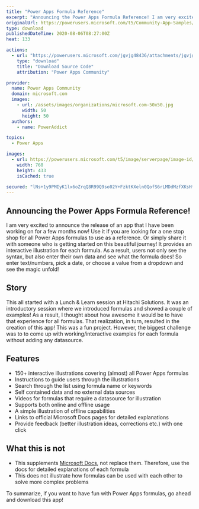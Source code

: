 ```yaml
---
title: "Power Apps Formula Reference"
excerpt: "Announcing the Power Apps Formula Reference! I am very excited to announce the release of an app that I have been working on for a few months now!"
originalUrl: https://powerusers.microsoft.com/t5/Community-App-Samples/Power-Apps-Formula-Reference/td-p/650191
type: download
publishedDateTime: 2020-08-06T08:27:00Z
heat: 133

actions:
  - url: "https://powerusers.microsoft.com/jgvjg48436/attachments/jgvjg48436/AppFeedbackGallery/595/1/Power%20Apps%20Formula%20Reference.msapp"
    type: "download"
    title: "Download Source Code"
    attribution: "Power Apps Community"

provider:
  name: Power Apps Community
  domain: microsoft.com
  images:
    - url: /assets/images/organizations/microsoft.com-50x50.jpg
      width: 50
      height: 50
  authors:
    - name: PowerAddict

topics:
  - Power Apps

images:
  - url: https://powerusers.microsoft.com/t5/image/serverpage/image-id/167596i84085114732BE585/image-size/large?v=1.0&px=999
    width: 768
    height: 433
    isCached: true

secured: "lNs+1y9PMIyK1lx6oZrqQ8R99Q9so02Y+FzktKXeln0QofS6rLMDdMzfXKsHfzy7xQpwDXoqOKkJgMUkS2HY78cfyrMEWo3KTiIRS0QsYojEdXMvchvdb2bRl85O0XKQkU1TP6kIq9f8O0iCnMieOvF2RGSIvdpp9/hMGz91Uj9bdT8kT+VUT6HI46sGh0VZFT3s3STp5FZ6GNpLbk2WvcQc2fVui/QqiiWC4ikBvGwpc18WCJtr/BNJig5HBpffW6Mf3NhgVVphwwYYV/Der0YtYVrfBtOCVKSOr7w22nHgXcNyr4n6uyRek5QrIo+fIQqQ9VfkMiy62bvsmHlZid2pU1z3OZtH9WQ+7jN11pXMuCviWgIs0tavN44Em4ny//ZVV7qBUpfjC3IOtUrpeA==;XdeKLPgC+PF+jV/mp78G7Q=="
---
```

<h2 id="toc-hId-1763716600"><strong>Announcing the Power Apps Formula Reference!</strong></h2>
<p>I am very excited to announce the release of an app that I have been working on for a few months now! Use it if you are looking for a one stop shop for all Power Apps formulas to use as a reference. Or simply share it with someone who is getting started on this beautiful journey! It provides an interactive illustration for each formula. As a result, users not only see the syntax, but also enter their own data and see what the formula does! So enter text/numbers, pick a date, or choose a value from a dropdown and see the magic unfold!</p>
<h2 id="toc-hId--788440361"><strong>Story</strong></h2>
<p>This all started with a Lunch &amp; Learn session at Hitachi Solutions. It was an introductory session where we introduced formulas and showed a couple of examples! As a result, I thought about how awesome it would be to have that experience for all formulas. That realization, in turn, resulted in the creation of this app! This was a fun project. However, the biggest challenge was to to come up with working/interactive examples for each formula without adding any datasource.</p>
<h2 id="toc-hId-954369974"><strong>Features</strong></h2>
<ul>
<li>150+ interactive illustrations covering (almost) all Power Apps formulas</li>
<li>Instructions to guide users through the illustrations</li>
<li>Search through the list using formula name or keywords</li>
<li>Self contained data and no external data sources</li>
<li>Videos for formulas that require a datasource for illustration</li>
<li>Supports both online and offline usage</li>
<li>A simple illustration of offline capabilities</li>
<li>Links to official Microsoft Docs pages for detailed explanations</li>
<li>Provide feedback (better illustration ideas, corrections etc.) with one click</li>
</ul>
<h2 id="toc-hId--1597786987"><strong>What this is not</strong></h2>
<ul>
<li>This supplements<span>&nbsp;</span><a href="https://docs.microsoft.com/en-us/powerapps/maker/canvas-apps/formula-reference" target="_blank" rel="noopener nofollow noopener noreferrer">Microsoft Docs</a>, not replace them. Therefore, use the docs for detailed explanations of each formula</li>
<li>This does not illustrate how formulas can be used with each other to solve more complex problems</li>
</ul>
<p>To summarize, if you want to have fun with Power Apps formulas, go ahead and download this app!</p>


